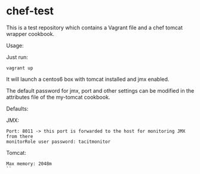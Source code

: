 # chef-test

This is a test repository which contains a Vagrant file and a chef tomcat wrapper cookbook.

Usage:

Just run:

```
vagrant up
```

It will launch a centos6 box with tomcat installed and jmx enabled.

The default password for jmx, port and other settings can be modified in the attributes file of the my-tomcat cookbook.

Defaults:

JMX:
 
```
Port: 8011 -> this port is forwarded to the host for monitoring JMX from there
monitorRole user password: tacitmonitor
```

Tomcat:

```
Max memory: 2048m
``